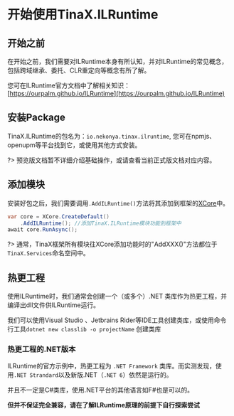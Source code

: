 # 开始使用TinaX.ILRuntime

## 开始之前

在开始之前，我们需要对ILRuntime本身有所认知，并对ILRuntime的常见概念，包括跨域继承、委托、CLR重定向等概念有所了解。

您可在ILRuntime官方文档中了解相关知识：[https://ourpalm.github.io/ILRuntime](https://ourpalm.github.io/ILRuntime)

## 安装Package

TinaX.ILRuntime的包名为：`io.nekonya.tinax.ilruntime`, 您可在npmjs、openupm等平台找到它，或使用其他方式安装。

?> 预览版文档暂不详细介绍基础操作，或请查看当前正式版文档对应内容。

## 添加模块

安装好包之后，我们需要调用`.AddILRuntime()`方法将其添加到框架的[XCore](/zh-Hans/core/manual/xcore)中。

``` csharp
var core = XCore.CreateDefault()
    .AddILRuntime(); //添加TinaX.ILRuntime模块功能到框架中
await core.RunAsync();
```

?> 通常，TinaX框架所有模块往XCore添加功能时的"AddXXX()"方法都位于`TinaX.Services`命名空间中。

## 热更工程

使用ILRuntime时，我们通常会创建一个（或多个）.NET 类库作为热更工程，并编译出dll文件供ILRuntime运行。

我们可以使用Visual Studio 、Jetbrains Rider等IDE工具创建类库，或使用命令行工具`dotnet new classlib -o projectName` 创建类库

### 热更工程的.NET版本

ILRuntime的官方示例中，热更工程为 `.NET Framework` 类库。而实测发现，使用`.NET Strandard`以及新版.NET（`.NET 6`）依然是运行的。

并且不一定是C#类库，使用.NET平台的其他语言如F#也是可以的。

**但并不保证完全兼容，请在了解ILRuntime原理的前提下自行探索尝试**